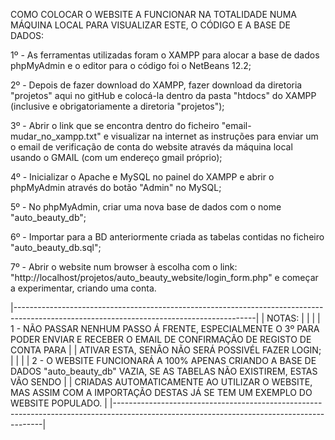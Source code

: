 COMO COLOCAR O WEBSITE A FUNCIONAR NA TOTALIDADE NUMA MÁQUINA LOCAL PARA VISUALIZAR ESTE, O CÓDIGO E A BASE DE DADOS:

1º - As ferramentas utilizadas foram o XAMPP para alocar a base de dados phpMyAdmin e o editor para o código foi o NetBeans 12.2;

2º - Depois de fazer download do XAMPP, fazer download da diretoria "projetos" aqui no gitHub e colocá-la dentro da pasta "htdocs" 
do XAMPP (inclusive e obrigatoriamente a diretoria "projetos");

3º - Abrir o link que se encontra dentro do ficheiro "email-mudar_no_xampp.txt" e visualizar na internet as instruções para enviar 
um o email de verificação de conta do website através da máquina local usando o GMAIL (com um endereço gmail próprio);

4º - Inicializar o Apache e MySQL no painel do XAMPP e abrir o phpMyAdmin através do botão "Admin" no MySQL;

5º - No phpMyAdmin, criar uma nova base de dados com o nome "auto_beauty_db";

6º - Importar para a BD anteriormente criada as tabelas contidas no ficheiro "auto_beauty_db.sql";

7º - Abrir o website num browser à escolha com o link: "http://localhost/projetos/auto_beauty_website/login_form.php" e começar 
a experimentar, criando uma conta.


|------------------------------------------------------------------------------------------------------------------------------------------|
|   NOTAS:                                                                                                                                 |
|                                                                                                                                          |
|   1 - NÃO PASSAR NENHUM PASSO Á FRENTE, ESPECIALMENTE O 3º PARA PODER ENVIAR E RECEBER O EMAIL DE CONFIRMAÇÃO DE REGISTO DE CONTA PARA   |
|   ATIVAR ESTA, SENÂO NÃO SERÁ POSSIVÉL FAZER LOGIN;                                                                                      |
|                                                                                                                                          |
|   2 - O WEBSITE FUNCIONARÁ A 100% APENAS CRIANDO A BASE DE DADOS "auto_beauty_db" VAZIA, SE AS TABELAS NÃO EXISTIREM, ESTAS VÃO SENDO    |
|   CRIADAS AUTOMATICAMENTE AO UTILIZAR O WEBSITE, MAS ASSIM COM A IMPORTAÇÃO DESTAS JÁ SE TEM UM EXEMPLO DO WEBSITE POPULADO.             |
|------------------------------------------------------------------------------------------------------------------------------------------|
